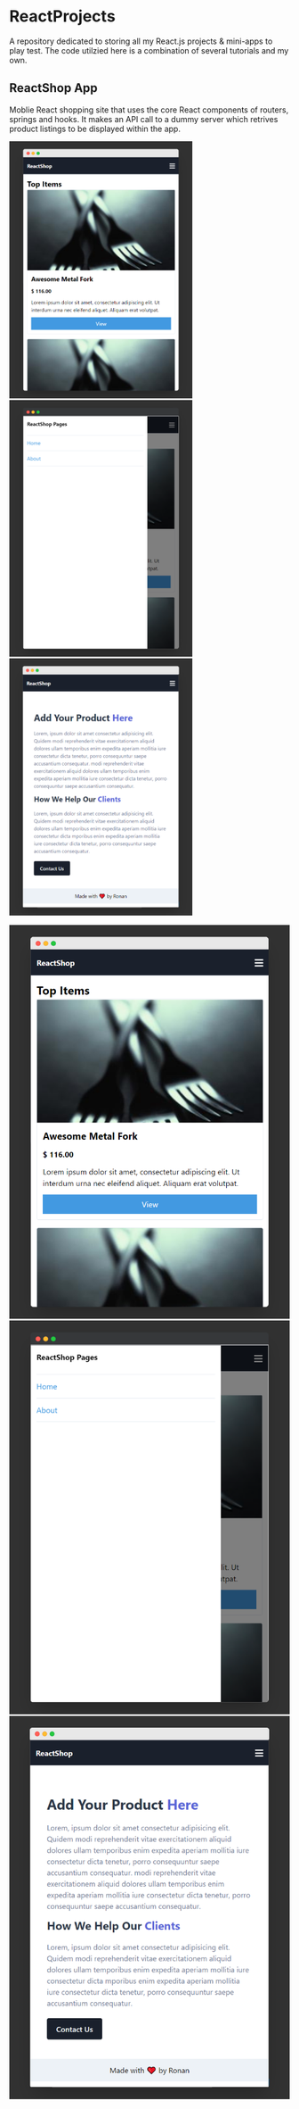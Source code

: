 # ReactProjects
A repository dedicated to storing all my React.js projects &amp; mini-apps to play test. The code utilzied here is a combination of several tutorials and my own.


## ReactShop App
Moblie React shopping site that uses the core React components of routers, springs and hooks. It makes an API call to a dummy server which retrives product listings to be displayed within the app.

<p float="left">
  <img src="/react-shop-app/mark-up-images/p1.png" width="328.95" height="460.8">
<img src="/react-shop-app/mark-up-images/p2.png" width="328.95" height="460.8">
<img src="/react-shop-app/mark-up-images/p3.png" width="328.95" height="460.8">

 </p>

![ReactShop 1](/react-shop-app/mark-up-images/p1.png)
![ReactShop 1](/react-shop-app/mark-up-images/p2.png)
![ReactShop 1](/react-shop-app/mark-up-images/p3.png)
